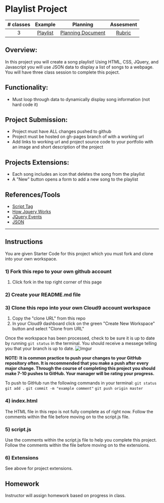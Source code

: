 # Playlist Project

| # classes|Example|Planning|Assesment|
|:--:|:--:|:--:|:--:|
| 3 |[Playlist](https://github.com/ScriptEdcurriculum/advanced_playlist_solution)|[Planning Document](https://docs.google.com/document/d/1JBjicVmEc6TKg-6Mz4ET407vgrdO0nd6vUjBUftkJ4M/edit)|[Rubric](https://docs.google.com/document/d/1BlL6dLk1Yzt_QB9pKoHh9si7VRjGPXwAc5NuZP_y0DU/edit)|

## Overview:
In this project you will create a song playlist! Using HTML, CSS, JQuery, and Javascript you will use JSON data to display a list of songs to a webpage. You will have three class session to complete this poject.

## Functionality:
* Must loop through data to dynamically display song information (not hard code it)

## Project Submission:
* Project must have ALL changes pushed to github
* Project must be hosted on gh-pages branch of with a working url
* Add links to working url and project source code to your portfolio with an image and short description of the project

## Projects Extensions:
* Each song includes an icon that deletes the song from the playlist
* A "New" button opens a form to add a new song to the playlist

## References/Tools
* [Script Tag](http://javascript.crockford.com/script.html)
* [How Jquery Works](http://learn.jquery.com/about-jquery/how-jquery-works/)
* [JQuery Events](http://api.jquery.com/category/events/)
* [JSON](https://www.w3schools.com/js/js_json.asp)

***
## Instructions

You are given Starter Code for this project which you must fork and clone into your own workspace.

### 1) Fork this repo to your own github account
1. Click fork in the top right corner of this page

### 2) Create your README.md file

### 3) Clone this repo into your own Cloud9 account workspace
1. Copy the "clone URL" from this repo
2. In your Cloud9 dashboard click on the green "Create New Workspace" button and select "Clone from URL"

Once the workspace has been processed, check to be sure it is up to date by running ` git status ` in the terminal. You should receive a messege telling you that your branch is up to date.
![Imgur](http://i.imgur.com/RKdsduL.png)

**NOTE: It is common practice to push your changes to your GitHub repository often. It is recommended that you make a push after every major change. Through the course of completing this project you should make 7-10 pushes to GitHub. Your manager will be rating your progress.**

To push to GitHub run the following commands in your terminal:
`git status`
`git add .`
`git commit -m "example comment"`
`git push origin master`

### 4) index.html
The HTML file in this repo is not fully complete as of right now. Follow the comments within the file before moving on to the script.js file.

### 5) script.js
Use the comments within the script.js file to help you complete this project. Follow the comments within the file before moving on to the extensions.

### 6) Extensions
See above for project extensions.


## Homework
Instructor will assign homework based on progress in class.

